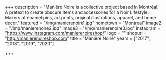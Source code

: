 +++
description = "Manière Noire is a collective project based in Montréal. A pretext to create obscure items and accessories for a Noir Lifestyle. Makers of enamel pins, art prints, original illustrations, apparel, and home decor.⁣"
featured = "/img/manierenoire1.jpg"
hometown = "Montreal"
image2 = "/img/manierenoire2.jpg"
image3 = "/img/manierenoire3.jpg"
instagram = "https://www.instagram.com/manierenoireshop/"
logo = ""
shopurl = "http://manierenoireshop.com"
title = "Manière Noire"
years = ["2017", "2018", "2019", "2020"]

+++
